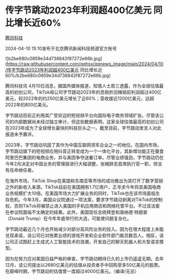 # 传字节跳动2023年利润超400亿美元 同比增长近60%

[](https://news.qq.com/omn/author/8QMZ3XxU64wZuTw%3D)

[腾讯科技](https://news.qq.com/omn/author/8QMZ3XxU64wZuTw%3D)

2024-04-10 15:10发布于北京腾讯新闻科技频道官方账号

![b2be680c0859e34d738842f87272e66b.jpg](https://raw.githubusercontent.com/qqhsx/qqnews_image/main/2024/04/10/传字节跳动2023年利润超400亿美元 同比增长近60%/b2be680c0859e34d738842f87272e66b.jpg)

腾讯科技讯
4月10日消息，据国外媒体报道，知情人士周三透露，作为全球估值最高的初创公司，TikTok母公司字节跳动2023年的息税折旧摊销前利润超过400亿美元，较2022年的约250亿美元增长了近60%；营收接近1200亿美元，远超2022年的800亿美元。

字节跳动目前正利用其广受欢迎的短视频平台向国际电子商务领域扩张。尽管该公司的内部数据尚未经过独立审计，但这些数据表明，这家全球估值最高的初创公司在2023年成为了全球增长最快的科技巨头之一。截至目前，字节跳动发言人对此报道未予置评。

2023年，字节跳动巩固了其作为中国互联网领军企业之一的地位。在国内市场，字节跳动旗下的短视频应用抖音正转变成为一个一体化平台，其新增功能正在蚕食阿里巴巴集团的电商业务，并与美团争夺送餐订单。尽管业绩强劲，字节跳动仍在今年2月决定对中国业务的管理层进行大幅调整，张楠辞去首席执行官一职，但没有任命继任者。

在海外市场，TikTok
Shop在美国和东南亚等市场的成功推出为其打开了数字营销之外的新收入来源。TikTok目前在美国拥有1.7亿用户，正寻求今年将其美国电商业务规模扩大10倍。在美国市场大力扩展业务的同时，TikTok也在该市场面临生存危机。今年3月，美国众议院通过一项法案，要求字节跳动剥离对TikTok的控制权，否则TikTok将被禁止进入美国的手机应用商店和网络托管平台。不过该法案在参议院面临不太确定的结果。此外，美国现任总统拜登和唐纳德·特朗普（Donald
Trump）在今年年底举行的大选，可能使问题复杂化。

字节跳动最近几个月也开始减少对部分高风险业务的投入。因为在很大程度上未能兑现承诺，该公司已对拖累业绩的游戏开发和企业软件部门裁员数百人。相反，该公司正试图赶上生成式人工智能技术的浪潮，开发自己的聊天机器人和大型语言模型。

因为在努力应对美国日益严格的审查，字节跳动期待已久的上市仍遥遥无期。去年12月，该公司提出以2680亿美元的估值从投资者手中回购至多50亿美元的股票。在巅峰时期，字节跳动的估值曾一度超过4000亿美元。（编译/无忌）

